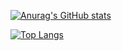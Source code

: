 [![Anurag's GitHub stats](https://github-readme-stats.vercel.app/api?username=Wonsang222)](https://github.com/Wonsang222/github-readme-stats)

[![Top Langs](https://github-readme-stats.vercel.app/api/top-langs/?username=anuraghazra)](https://github.com/Wonsang222/github-readme-stats)
